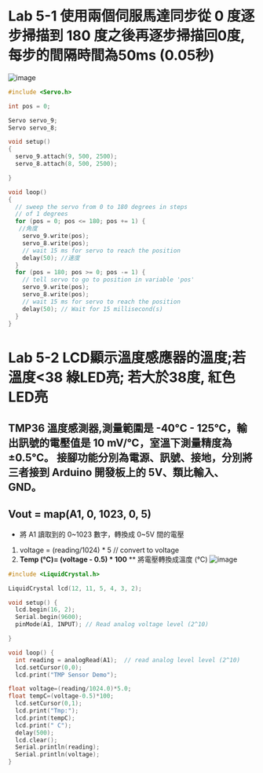 # Lab 5-1 使用兩個伺服馬達同步從 0 度逐步掃描到 180 度之後再逐步掃描回0度, 每步的間隔時間為50ms (0.05秒)

![image](https://user-images.githubusercontent.com/89329219/138578863-b63fc934-45c7-495a-ba40-fc2a9b2d3a78.png)

````C
#include <Servo.h>

int pos = 0;

Servo servo_9;
Servo servo_8;

void setup()
{
  servo_9.attach(9, 500, 2500);
  servo_8.attach(8, 500, 2500);

}

void loop()
{
  // sweep the servo from 0 to 180 degrees in steps
  // of 1 degrees
  for (pos = 0; pos <= 180; pos += 1) {
   //角度
    servo_9.write(pos);
    servo_8.write(pos);
    // wait 15 ms for servo to reach the position
    delay(50); //速度
  }
  for (pos = 180; pos >= 0; pos -= 1) {
    // tell servo to go to position in variable 'pos'
    servo_9.write(pos);
    servo_8.write(pos);
    // wait 15 ms for servo to reach the position
    delay(50); // Wait for 15 millisecond(s)
  }
}
````
# Lab 5-2 LCD顯示溫度感應器的溫度;若溫度<38 綠LED亮; 若大於38度, 紅色LED亮
## TMP36 溫度感測器,測量範圍是 -40°C - 125°C，輸出訊號的電壓值是 10 mV/°C，室溫下測量精度為 ±0.5°C。 接腳功能分別為電源、訊號、接地，分別將三者接到 Arduino 開發板上的 5V、類比輸入、GND。


## **Vout = map(A1, 0, 1023, 0, 5)**
* 將 A1 讀取到的 0~1023 數字，轉換成 0~5V 間的電壓

1. voltage = (reading/1024) * 5 // convert to voltage
2. **Temp (℃)= (voltage - 0.5) * 100**
** 將電壓轉換成溫度 (℃)
![image](https://user-images.githubusercontent.com/89329219/138579917-0656b12e-f46d-43ce-a2f1-837bb370aad0.png)

````C
#include <LiquidCrystal.h>

LiquidCrystal lcd(12, 11, 5, 4, 3, 2);

void setup() {
  lcd.begin(16, 2);
  Serial.begin(9600);	
  pinMode(A1, INPUT); // Read analog voltage level (2^10)

}

void loop() {
  int reading = analogRead(A1);  // read analog level level (2^10)
  lcd.setCursor(0,0);  
  lcd.print("TMP Sensor Demo");

float voltage=(reading/1024.0)*5.0;
float tempC=(voltage-0.5)*100;
  lcd.setCursor(0,1);
  lcd.print("Tmp:");
  lcd.print(tempC);
  lcd.print(" C");
  delay(500);
  lcd.clear();
  Serial.println(reading);
  Serial.println(voltage);  
}
````
